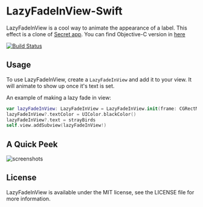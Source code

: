 # LazyFadeInView-Swift

LazyFadeInView is a cool way to animate the appearance of a label. This effect is a clone of [Secret app](https://itunes.apple.com/us/app/secret-speak-freely/id775307543?mt=8). 
You can find Objective-C version in [here](https://github.com/itouch2/LazyFadeInView)

[![Build Status](https://travis-ci.org/itouch2/LazyFadeInView-Swift.svg)](https://travis-ci.org/itouch2/LazyFadeInView-Swift)

## Usage
To use LazyFadeInView, create a `LazyFadeInView` and add it to your view. It will animate to show up once it's text is set.

An example of making a lazy fade in view:

```swift
var lazyFadeInView: LazyFadeInView = LazyFadeInView.init(frame: CGRectMake(20, 100, UIScreen.mainScreen().bounds.size.width - 40, 200))
lazyFadeInView?.textColor = UIColor.blackColor()
lazyFadeInView?.text = strayBirds
self.view.addSubview(lazyFadeInView!)
```

## A Quick Peek
![screenshots](https://cloud.githubusercontent.com/assets/4316898/2808172/95280184-cd14-11e3-876b-ac00ba78fbc9.gif)

## License

LazyFadeInView is available under the MIT license, see the LICENSE file for more information.     
